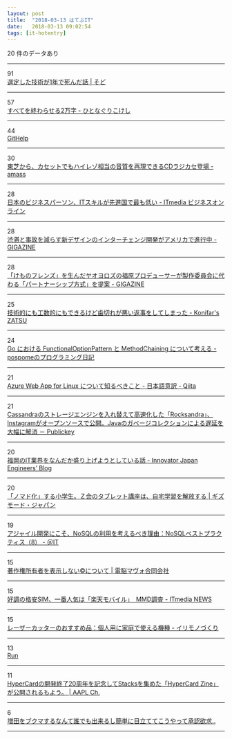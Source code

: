```yaml
---
layout: post
title:  "2018-03-13 はてぶIT"
date:   2018-03-13 09:02:54
tags: [it-hotentry]
---
```

20 件のデータあり

<hr><div class="row">
<div class="col-1"><span class="badge badge-pill badge-success h2">91</span></div>
<div class="col-11"><a href='https://www.sodo-shed.com/archives/12182' target='_blank'>選定した技術が1年で死んだ話 | そど</a></div>
</div>
<hr>
<div class="row">
<div class="col-1"><span class="badge badge-pill badge-success h2">57</span></div>
<div class="col-11"><a href='http://sutaro.hatenablog.jp/entry/2018/03/13/012810' target='_blank'>すべてを終わらせる2万字 - ひとなぐりこけし</a></div>
</div>
<hr>
<div class="row">
<div class="col-1"><span class="badge badge-pill badge-success h2">44</span></div>
<div class="col-11"><a href='https://masui.github.io/GitHelp/' target='_blank'>GitHelp</a></div>
</div>
<hr>
<div class="row">
<div class="col-1"><span class="badge badge-pill badge-success h2">30</span></div>
<div class="col-11"><a href='http://amass.jp/102286/' target='_blank'>東芝から、カセットでもハイレゾ相当の音質を再現できるCDラジカセ登場 - amass</a></div>
</div>
<hr>
<div class="row">
<div class="col-1"><span class="badge badge-pill badge-success h2">28</span></div>
<div class="col-11"><a href='http://www.itmedia.co.jp/business/articles/1803/12/news082.html' target='_blank'>日本のビジネスパーソン、ITスキルが先進国で最も低い - ITmedia ビジネスオンライン</a></div>
</div>
<hr>
<div class="row">
<div class="col-1"><span class="badge badge-pill badge-success h2">28</span></div>
<div class="col-11"><a href='https://gigazine.net/news/20180312-new-intersection-design-ddi/' target='_blank'>渋滞と事故を減らす新デザインのインターチェンジ開発がアメリカで進行中 - GIGAZINE</a></div>
</div>
<hr>
<div class="row">
<div class="col-1"><span class="badge badge-pill badge-success h2">28</span></div>
<div class="col-11"><a href='https://gigazine.net/news/20180312-animation-partnership/' target='_blank'>「けものフレンズ」を生んだヤオヨロズの福原プロデューサーが製作委員会に代わる「パートナーシップ方式」を提案 - GIGAZINE</a></div>
</div>
<hr>
<div class="row">
<div class="col-1"><span class="badge badge-pill badge-success h2">25</span></div>
<div class="col-11"><a href='http://konifar-zatsu.hatenadiary.jp/entry/2018/03/12/171937' target='_blank'>技術的にも工数的にもできるけど歯切れが悪い返事をしてしまった - Konifar's ZATSU</a></div>
</div>
<hr>
<div class="row">
<div class="col-1"><span class="badge badge-pill badge-success h2">24</span></div>
<div class="col-11"><a href='http://pospome.hatenablog.com/entry/2018/03/12/014109' target='_blank'>Go における FunctionalOptionPattern と MethodChaining について考える - pospomeのプログラミング日記</a></div>
</div>
<hr>
<div class="row">
<div class="col-1"><span class="badge badge-pill badge-success h2">21</span></div>
<div class="col-11"><a href='https://qiita.com/hoisjp/items/51ad840daeaa8c8ba0a9' target='_blank'>Azure Web App for Linux について知るべきこと - 日本語意訳 - Qiita</a></div>
</div>
<hr>
<div class="row">
<div class="col-1"><span class="badge badge-pill badge-success h2">21</span></div>
<div class="col-11"><a href='http://www.publickey1.jp/blog/18/cassandrarocksandrainstagramjava.html' target='_blank'>Cassandraのストレージエンジンを入れ替えて高速化した「Rocksandra」、Instagramがオープンソースで公開。Javaのガベージコレクションによる遅延を大幅に解消 － Publickey</a></div>
</div>
<hr>
<div class="row">
<div class="col-1"><span class="badge badge-pill badge-success h2">20</span></div>
<div class="col-11"><a href='http://tech.innovator.jp.net/entry/2018/03/12/133145' target='_blank'>福岡のIT業界をなんだか盛り上げようとしている話 - Innovator Japan Engineers’ Blog</a></div>
</div>
<hr>
<div class="row">
<div class="col-1"><span class="badge badge-pill badge-success h2">20</span></div>
<div class="col-11"><a href='https://www.gizmodo.jp/2018/03/zkai-elementary-school-tablet-course-nomad.html' target='_blank'>「ノマド化」する小学生。Ｚ会のタブレット講座は、自宅学習を解放する | ギズモード・ジャパン</a></div>
</div>
<hr>
<div class="row">
<div class="col-1"><span class="badge badge-pill badge-success h2">19</span></div>
<div class="col-11"><a href='http://www.atmarkit.co.jp/ait/articles/1803/12/news013.html' target='_blank'>アジャイル開発にこそ、NoSQLの利用を考えるべき理由：NoSQLベストプラクティス（8） - ＠IT</a></div>
</div>
<hr>
<div class="row">
<div class="col-1"><span class="badge badge-pill badge-success h2">15</span></div>
<div class="col-11"><a href='https://www.mavo.co.jp/20180310/' target='_blank'>著作権所有者を表示しない©について | 電脳マヴォ合同会社</a></div>
</div>
<hr>
<div class="row">
<div class="col-1"><span class="badge badge-pill badge-success h2">15</span></div>
<div class="col-11"><a href='http://www.itmedia.co.jp/news/articles/1803/12/news073.html' target='_blank'>好調の格安SIM、一番人気は「楽天モバイル」　MMD調査 - ITmedia NEWS</a></div>
</div>
<hr>
<div class="row">
<div class="col-1"><span class="badge badge-pill badge-success h2">15</span></div>
<div class="col-11"><a href='http://blog.irimono.com/entry/2018/03/12/203000' target='_blank'>レーザーカッターのおすすめ品：個人用に家庭で使える機種 - イリモノづくり</a></div>
</div>
<hr>
<div class="row">
<div class="col-1"><span class="badge badge-pill badge-success h2">13</span></div>
<div class="col-11"><a href='https://run.tools/' target='_blank'>Run</a></div>
</div>
<hr>
<div class="row">
<div class="col-1"><span class="badge badge-pill badge-success h2">11</span></div>
<div class="col-11"><a href='https://applech2.com/archives/20180312-hypercard-zine-2018.html' target='_blank'>HyperCardの開発終了20周年を記念してStacksを集めた「HyperCard Zine」が公開されるもよう。 | AAPL Ch.</a></div>
</div>
<hr>
<div class="row">
<div class="col-1"><span class="badge badge-pill badge-success h2">6</span></div>
<div class="col-11"><a href='https://anond.hatelabo.jp/20180312175713' target='_blank'>増田をブクマするなんて誰でも出来るし簡単に目立ててこうやって承認欲求..</a></div>
</div>
<hr>
